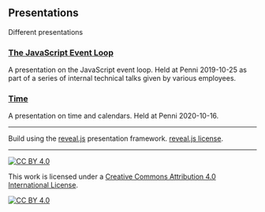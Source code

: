 ## Presentations

Different presentations

### [The JavaScript Event Loop](https://morten-andersen.github.io/presentations/eventloop.html)

A presentation on the JavaScript event loop. Held at Penni 2019-10-25 as part of a series of internal technical talks given by various employees.

### [Time](https://morten-andersen.github.io/presentations/time.html)

A presentation on time and calendars. Held at Penni 2020-10-16.

---

Build using the [reveal.js](https://revealjs.com/) presentation framework. [reveal.js license](./reveal.js-LICENSE).

---

[![CC BY 4.0][cc-by-shield]][cc-by]

This work is licensed under a [Creative Commons Attribution 4.0 International
License][cc-by].

[![CC BY 4.0][cc-by-image]][cc-by]

[cc-by]: http://creativecommons.org/licenses/by/4.0/
[cc-by-image]: https://i.creativecommons.org/l/by/4.0/88x31.png
[cc-by-shield]: https://img.shields.io/badge/License-CC%20BY%204.0-lightgrey.svg
